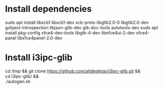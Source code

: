 # Install dependencies
sudo apt install libxcb1 libxcb1-dev xcb-proto libglib2.0-0 libglib2.0-dev gobject-introspection  libjson-glib-dev gtk-doc-tools autotools-dev 
sudo apt install pkg-config xfce4-dev-tools libgtk-4-dev libxfce4ui-2-dev xfce4-panel libxfce4panel-2.0-dev

# Install i3ipc-glib
cd /tmp && git clone https://github.com/altdesktop/i3ipc-glib.git && \
cd i3ipc-glib/ && \
./autogen.sh
